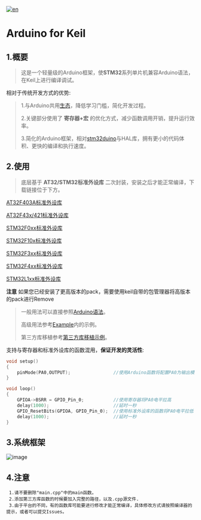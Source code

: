 [![en](https://img.shields.io/badge/lang-en-red.svg)](https://github.com/anilberg/Arduino-For-Keil/blob/master/README.en.md)

# Arduino for Keil
## 1.概要
>这是一个轻量级的Arduino框架，使**STM32**系列单片机兼容Arduino语法，在Keil上进行编译调试。

相对于传统开发方式的优势:
>
>   1.与Arduino共用[生态](https://github.com/topics/arduino-library)，降低学习门槛，简化开发过程。
>
>   2.关键部分使用了 **寄存器+宏** 的优化方式，减少函数调用开销，提升运行效率。
>
>   3.简化的Arduino框架，相对[stm32duino](https://github.com/stm32duino)与HAL库，拥有更小的代码体积、更快的编译和执行速度。

## 2.使用
>   底层基于 **AT32/STM32标准外设库** 二次封装，安装之后才能正常编译，下载链接位于下方。

[AT32F403A标准外设库](http://www.arterytek.com/download/Pack_Keil_AT32F4xx_CH_V1.3.4.zip)

[AT32F43x/421标准外设库](https://www.arterytek.com/download/PACK/Keil5_AT32MCU_AddOn_V2.1.7.zip)

[STM32F0xx标准外设库](https://keilpack.azureedge.net/pack/Keil.STM32F0xx_DFP.1.0.1.pack)

[STM32F10x标准外设库](https://keilpack.azureedge.net/pack/Keil.STM32F1xx_DFP.1.1.0.pack)

[STM32F3xx标准外设库](https://keilpack.azureedge.net/pack/Keil.STM32F3xx_DFP.1.2.0.pack)

[STM32F4xx标准外设库](https://keilpack.azureedge.net/pack/Keil.STM32F4xx_DFP.1.0.8.pack)

[STM32L1xx标准外设库](https://keilpack.azureedge.net/pack/Keil.STM32L1xx_DFP.1.0.2.pack)

**注意** 如果您已经安装了更高版本的pack，需要使用keil自带的包管理器将高版本的pack进行Remove

>一般用法可以直接参照[Arduino语法](https://www.arduino.cc/reference/en/)。
>
>高级用法参考[Example](https://github.com/FASTSHIFT/Arduino-For-Keil/tree/master/Example)内的示例。
>
>第三方库移植参考[第三方库移植示例](https://github.com/FASTSHIFT/Arduino-For-Keil/blob/master/How%20to%20use%20Arduino%20library)。

支持与寄存器和标准外设库的函数混用，**保证开发的灵活性**:
```C
void setup()
{
    pinMode(PA0,OUTPUT);                //使用Arduino函数将配置PA0为输出模式
}

void loop()
{
    GPIOA->BSRR = GPIO_Pin_0;           //使用寄存器将PA0电平拉高
    delay(1000);                        //延时一秒
    GPIO_ResetBits(GPIOA, GPIO_Pin_0);  //使用标准外设库的函数将PA0电平拉低
    delay(1000);                        //延时一秒
}
```

## 3.系统框架
![image](https://github.com/anilberg/Arduino-For-Keil/blob/master/Framework.png)

## 4.注意
     1.请不要删除"main.cpp"中的main函数。 
     2.添加第三方库函数的时候要加入完整的路径，以及.cpp源文件. 
     3.由于平台的不同，有的函数库可能要进行修改才能正常编译，具体修改方式请按照编译器的提示，或者可以提交Issues。 


